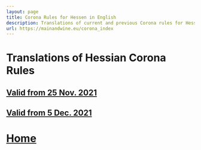 ```yaml
---
layout: page
title: Corona Rules for Hessen in English
description: Translations of current and previous Corona rules for Hessen
url: https://mainandwine.eu/corona_index
--- 
```


# Translations of Hessian Corona Rules

## [Valid from 25 Nov. 2021](https://mainandwine.eu/corona_rules)

## [Valid from 5 Dec. 2021](https://mainandwine.eu/corona_press_conference)

# [Home](https://mainandwine.eu)

